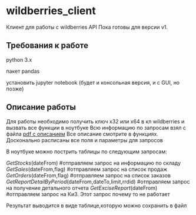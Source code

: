 # wildberries_client
Клиент для работы с wildberries API
Пока готовы для версии v1.

## Требования к работе
python 3.x

пакет pandas

установить jupyter notebook (будет и консольная версия, и с GUI, но позже)

## Описание работы
Для работы необходимо получить ключ x32 или x64 в кл wildberries и вызвать все функции в ноутбуке
Всю информацию по запросам взял с файла [pdf с описанием](https://images.wbstatic.net/portal/education/Kak_rabotat'_s_servisom_statistiki.pdf?abc=1612952230000)
Все описание смотрите в функциях. Досконально расписаны все поля и параметры для запросов

В ноутбуке можно пострить таблицы по следующим запросам:

*GetStocks*(dateFrom) #отправляем запрос на информацию по складу
*GetSales*(dateFrom,flag) #отправляем запрос на список продаж
*GetOrders*(dateFrom,flag) #отправляем запрос на список заказов
*GetReportDetailByPeriod*(dateFrom,dateTo,limit,rrdid) #отправляем запрос на получение детального отчета
*GetExciseReport*(dateFrom) #отправляем запрос на КиЗ. Этот запрос почему то не работает

Результат выводится в виде таблице,которую можно сохранить в файл
